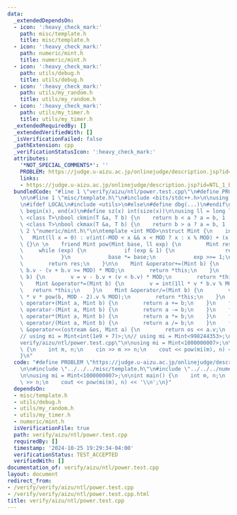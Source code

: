 ```yaml
---
data:
  _extendedDependsOn:
  - icon: ':heavy_check_mark:'
    path: misc/template.h
    title: misc/template.h
  - icon: ':heavy_check_mark:'
    path: numeric/mint.h
    title: numeric/mint.h
  - icon: ':heavy_check_mark:'
    path: utils/debug.h
    title: utils/debug.h
  - icon: ':heavy_check_mark:'
    path: utils/my_random.h
    title: utils/my_random.h
  - icon: ':heavy_check_mark:'
    path: utils/my_timer.h
    title: utils/my_timer.h
  _extendedRequiredBy: []
  _extendedVerifiedWith: []
  _isVerificationFailed: false
  _pathExtension: cpp
  _verificationStatusIcon: ':heavy_check_mark:'
  attributes:
    '*NOT_SPECIAL_COMMENTS*': ''
    PROBLEM: https://judge.u-aizu.ac.jp/onlinejudge/description.jsp?id=NTL_1_B
    links:
    - https://judge.u-aizu.ac.jp/onlinejudge/description.jsp?id=NTL_1_B
  bundledCode: "#line 1 \"verify/aizu/ntl/power.test.cpp\"\n#define PROBLEM \"https://judge.u-aizu.ac.jp/onlinejudge/description.jsp?id=NTL_1_B\"\
    \n\n#line 1 \"misc/template.h\"\n#include <bits/stdc++.h>\n\nusing namespace std;\n\
    \n#ifdef LOCAL\n#include <utils>\n#else\n#define dbg(...)\n#endif\n\n#define all(x)\
    \ begin(x), end(x)\n#define sz(x) int(size(x))\n\nusing ll = long long;\n\ntemplate\
    \ <class T>\nbool ckmin(T &a, T b) {\n    return b < a ? a = b, 1 : 0;\n}\ntemplate\
    \ <class T>\nbool ckmax(T &a, T b) {\n    return b > a ? a = b, 1 : 0;\n}\n#line\
    \ 2 \"numeric/mint.h\"\n\ntemplate <int MOD>\nstruct Mint {\n    int v;\n \n \
    \   Mint(ll x = 0) : v(int(-MOD < x && x < MOD ? x : x % MOD) + (x < 0) * MOD)\
    \ {}\n \n    friend Mint pow(Mint base, ll exp) {\n        Mint res = 1;\n   \
    \     while (exp) {\n            if (exp & 1) {\n                res *= base;\n\
    \            }\n            base *= base;\n            exp >>= 1;\n        }\n\
    \        return res;\n    }\n\n    Mint &operator+=(Mint b) {\n        v = v +\
    \ b.v - (v + b.v >= MOD) * MOD;\n        return *this;\n    }\n    Mint &operator-=(Mint\
    \ b) {\n        v = v - b.v + (v < b.v) * MOD;\n        return *this;\n    }\n\
    \    Mint &operator*=(Mint b) {\n        v = int(1ll * v * b.v % MOD);\n     \
    \   return *this;\n    }\n    Mint &operator/=(Mint b) {\n        v = int(1ll\
    \ * v * pow(b, MOD - 2).v % MOD);\n        return *this;\n    }\n    friend Mint\
    \ operator+(Mint a, Mint b) {\n        return a += b;\n    }\n    friend Mint\
    \ operator-(Mint a, Mint b) {\n        return a -= b;\n    }\n    friend Mint\
    \ operator*(Mint a, Mint b) {\n        return a *= b;\n    }\n    friend Mint\
    \ operator/(Mint a, Mint b) {\n        return a /= b;\n    }\n    friend ostream\
    \ &operator<<(ostream &os, Mint a) {\n        return os << a.v;\n    }\n};\n\n\
    // using mi = Mint<int(1e9 + 7)>;\n// using mi = Mint<998244353>;\n#line 5 \"\
    verify/aizu/ntl/power.test.cpp\"\n\nusing mi = Mint<1000000007>;\n\nint main()\
    \ {\n    int m, n;\n    cin >> m >> n;\n    cout << pow(mi(m), n) << '\\n';\n\
    }\n"
  code: "#define PROBLEM \"https://judge.u-aizu.ac.jp/onlinejudge/description.jsp?id=NTL_1_B\"\
    \n\n#include \"../../../misc/template.h\"\n#include \"../../../numeric/mint.h\"\
    \n\nusing mi = Mint<1000000007>;\n\nint main() {\n    int m, n;\n    cin >> m\
    \ >> n;\n    cout << pow(mi(m), n) << '\\n';\n}"
  dependsOn:
  - misc/template.h
  - utils/debug.h
  - utils/my_random.h
  - utils/my_timer.h
  - numeric/mint.h
  isVerificationFile: true
  path: verify/aizu/ntl/power.test.cpp
  requiredBy: []
  timestamp: '2024-10-25 19:29:34-04:00'
  verificationStatus: TEST_ACCEPTED
  verifiedWith: []
documentation_of: verify/aizu/ntl/power.test.cpp
layout: document
redirect_from:
- /verify/verify/aizu/ntl/power.test.cpp
- /verify/verify/aizu/ntl/power.test.cpp.html
title: verify/aizu/ntl/power.test.cpp
---
```

